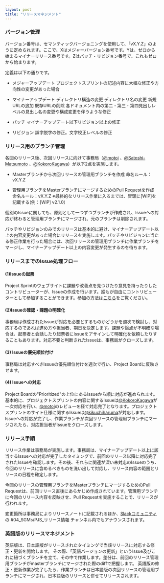 ```yaml
---
layout: post
title: "リリースマネジメント"
---
```


### バージョン管理

バージョン番号は、セマンティックバージョニングを使用して、「vX.Y.Z」のように定められます。ここで、Xはメジャーバージョン番号です。Yは、ゼロから始まるマイナーリリース番号です。Zはパッチ・リビジョン番号で、これもゼロから始まります。

定義は以下の通りです。

- メジャーアップデート
プロジェクトスプリントの記述内容に大幅な修正や方向性の変更があった場合

- マイナーアップデート
ディレクトリ構造の変更
ディレクトリ名の変更
新規URLの追加
既存URLの削除
各ドキュメント内の第二・第三・第四見出しレベルの見出し名の変更や構成変更を伴うような修正

- パッチ
マイナーアップデート以下リビジョン以上の修正

- リビジョン
誤字脱字の修正。文字校正レベルの修正

### リリース用のブランチ管理

各回のリリース後、次回リリースに向けて事務局（[@motoi](https://github.com/motoi) 、[@Satoshi-Matsumoto](https://github.com/Satoshi-Matsumoto) 、[@KokoroKagawa](https://github.com/KokoroKagawa)）が以下2点を実施します。

- Masterブランチから次回リリースの管理用ブランチを作成
命名ルール：vX.Y.Z

- 管理用ブランチをMasterブランチにマージするためのPull Requestを作成
命名ルール：vX.Y.Z
※最終的なリリース作業に入るまでは、冒頭に[WIP]を記載する(例：[WIP] v2.1.0）

個別のIssueに関しても、原則として一つずつブランチが作成され、Issueへの対応が終わると管理用ブランチにマージされ、元のブランチは削除されます。

パッチやリビジョンのみでのリリースは基本的に避け、マイナーアップデート以上の内容変更があった場合にリリースを実施します。パッチやリビジョンに当たる修正作業を行った場合には、次回リリースの管理用ブランチに作業ブランチをマージし、マイナーアップデート以上の内容変更が発生するのを待ちます。

### リリースまでのIssue処理フロー

#### (1)Issueの起票
Project Sprintのウェブサイトに課題や改善点を見つけたり意見を持ったりしたコントリビューターが、Issueの作成を行います。誰もが自由にコントリビューターとして参加することができます。参加の方法は[こちら](https://projectsprint.org/contributing.html)をご覧ください。

#### (2)Issueの確認・課題の明確化
事務局は作成されたIssueが対応を必要とするものかどうかを週次で検討し、対応するのであれば進め方や担当者、期日を決定します。課題や論点が不明確な場合は、起票者と会話したり起票者にIssueをアサインして明確化を依頼したりすることもあります。対応不要と判断されたIssueは、事務局がクローズします。

#### (3) Issueの優先順位付け
事務局は対応すべきIssueの優先順位付けを週次で行い、Project Boardに反映させます。

#### (4) Issueへの対応
Project Boardの"Prioritized"の上位にあるIssueから順に対応が進められます。
基本的に、プロジェクトスプリントの内容に関するIssueは[@KokoroKagawa](https://github.com/KokoroKagawa)が一次対応を行い、[@motoi](https://github.com/motoi)のレビューを経て対応完了となります。プロジェクトスプリントのサイト仕様に関するIssueは[@kikuchiharuma](https://github.com/kikuchiharuma)が対応します。
Issueへの対応が完了し、作業ブランチが次回リリースの管理用ブランチにマージされたら、対応担当者がIssueをクローズします。

### リリース手順

リリース作業は事務局が実施します。事務局は、マイナーアップデート以上に該当するIssueへの対応が完了したタイミングで、前回のリリース以降に対応完了されたIssueを確認します。その後、それらに関連が深い未対応のIssueのうち、今回のリリースに含めるべきものを洗い出して対応し、リリース内容の範囲とリリースの日程を確定します。

今回のリリースの管理用ブランチをMasterブランチにマージするためのPull Requestは、前回リリース直後にあらかじめ作成されています。管理用ブランチに今回のリリース内容を反映させ、Pull Requestを実施することで、リリースが行われます。

変更箇所は事務局によりリリースノートに記載されるほか、[Slackコミュニティ](https://projectsprint.slack.com/)の #04_SGMs/PJS_リリース情報 チャンネル内でもアナウンスされます。

### 英語版のリリースマネジメント
英語版は、日本語版がリリースされたタイミングで当該リリースに対応する修正・更新を開始します。 その際、「英語バージョンの更新」というIssue及びこれに紐づくブランチを立て、その中で作業します。差分は、前回のリリース管理用ブランチがmasterブランチにマージされた際のdiffで把握します。
英語版の修正・更新作業が完了したら、作業ブランチは日本語版の次回リリースの管理用ブランチにマージされ、日本語版のリリースと併せてリリースされます。
